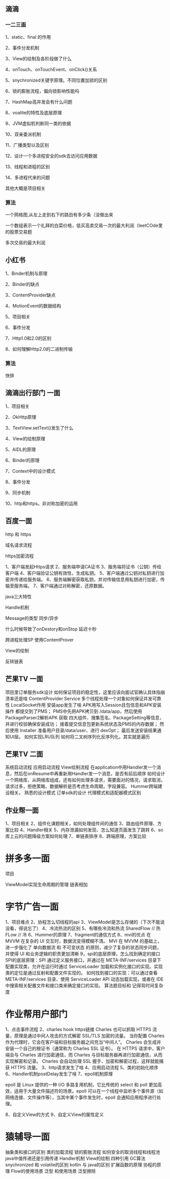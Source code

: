 ## 滴滴
### 一二三面

1、static、final 的作用

2、事件分发机制

3、View的绘制及各阶段做了什么

4、onTouch、onTouchEvent、onClick()关系

5、snychronized关键字原理。不同位置加锁的区别

6、锁的膨胀流程，偏向锁影响性能吗

7、HashMap高并发会有什么问题

8、voalite的特性及底层原理

9、JVM虚拟机判断同一类的依据

10、双亲委派机制

11、广播类型以及区别

12、设计一个多进程安全的sdk去访问应用数据

13、线程和进程的区别

14、多进程代来的问题

其他大概是项目相关

### 算法

一个网格图,从左上走到右下的路劲有多少条（没做出来

一个数组表示一个礼拜的白菜价格，低买高卖交易一次的最大利润（leetCOde里的股票交易题

多次交易的最大利润

## 小红书

1、Binder机制与原理

2、Binder的缺点

3、ContentProvider缺点

4、MotionEvent的数据结构

5、项目相关

6、事件分发

7、Http1.0和2.0的区别

8、如何理解Http2.0的二进制传输


### 算法

快排


## 滴滴出行部门 一面

1、项目相关

2、OkHttp原理

3、TextView.setText()发生了什么

4、View的绘制原理

5、AIDL的原理

6、Binder的原理

7、Context中的设计模式

8、事件分发

9、同步机制

10、http和https。非对称加密的运用

## 百度一面

http 和 https

域名请求流程

https加密流程

1、客户端发起Https请求
2、服务端申请CA证书
3、服务端将证书（公钥）传给客户端
4、客户端验证公钥有效性，生成私钥。
5、客户端通过公钥对私钥进行加密并传递给服务端。
6、服务端解密获取私钥，并对传输信息用私钥进行加密，传输至服务端。
7、客户端通过对称解密，还原数据。

java三大特性

Handle机制

Message的类型 同步/异步

什么时候导致了onDestory和onStop 延迟十秒

跨进程处理SP
使用ContentProver

View的绘制

反转链表

## 芒果TV 一面
项目里订单服务sdk设计
如何保证项目的稳定性，这里应该向面试官确认具体指崩溃率还是啥
ContentProvider
Service
多个线程处理一个对象如何保证并发可靠性
LocalSocket作用
安装app发生了啥
APK用写入Session且包信息和APK安装操作 都提交到了PMS；
PMS中先把APK拷贝到 /data/app，然后使用PackageParser2解析APK 获取 四大组件、搜集签名、PackageSetting等信息，并进行校验确保安装成功；
接着提交信息包更新系统状态及PMS的内存数据；
然后使用 Installer 准备用户目录/data/user、进行 dexOpt；
最后发送安装结果通知UI层。
如何实现LRU队列
如何将二叉树序列化反序列化。其实就是遍历


## 芒果TV 二面

系统启动流程
应用启动流程
View绘制流程
在application中用Handler发一个消息，然后在onResume中再重新用Handler发一个消息，是否有前后顺序
如何设计一个网络库、从网络库组成，还有如何处理多请求，需要面对的情况，请求取消，请求过多，拒绝策略、数据解析是否考虑生命周期，字段兼容。
Hummer跨端建设相关。
熟悉的设计模式
订单sdk的设计
代理模式和适配器模式区别

## 作业帮一面

1、项目相关
2、组件化课题相关，如何处理组件间的通信
3、路由组件原理、方案比较
4、Handler相关
5、内存泄漏如何发现、怎么知道页面发生了跳转
6、so库上云的问题降级方案如何处理
7、单链表排序
8、跨端原理，方案比较

# 拼多多一面

项目

ViewModel实现生命周期的管理
链表相加

# 字节广告一面

1、项目难点
2、协程怎么切线程的api
3、ViewModel是怎么存储的（下次不能说没看，得说忘了）
4、冷流热流的区别
5、有哪些冷流和热流
SharedFlow  // 热
FLow // 冷
6、Hummer的原理
7、fragment的通信方式
8、mvi的优点
在 MVVM 在复杂的 UI 交互时，数据流变得模糊不清。
MVI 在 MVVM 的基础上，进一步强化了 单向数据流 和 不可变状态 的原则，减少了复杂的状态同步问题，并使得 UI 和业务逻辑的职责更加清晰
9，spi的底层原理，怎么找到确定的接口
SPI的底层原理：SPI 通过定义服务接口，并通过在 META-INF/services 目录下配置实现类，允许在运行时通过 ServiceLoader 加载和实例化接口的实现。实现类的定位是通过反射和配置文件实现的。
如何找到接口的实现：可以通过查看 META-INF/services 目录、使用 ServiceLoader API 动态加载实现，或者在 IDE 中搜索相关配置文件和接口类来确定接口的实现。
算法题目标和 记得背时间复杂度

# 作业帮用户部门

1、点击事件流程
2、charles hook https链接
Charles 也可以抓取 HTTPS 流量，原理是通过中间人攻击的方式解密 SSL/TLS 加密的流量。
当你配置 Charles 作为代理时，它会在客户端和目标服务器之间充当“中间人”。
Charles 会生成并安装一个自己的根证书（通常称为 Charles SSL 证书）。
在 HTTPS 请求中，客户端会与 Charles 进行加密通信，而 Charles 与目标服务器再进行加密通信，从而实现解密和记录。
Charles 会自动处理 SSL 握手、加密和解密过程，这样就能捕获 HTTPS 流量。
3、http请求发生了啥
4、应用启动流程
5、类的初始化顺序
6、Handler机制postDelay发生了啥
7、epoll机制原理

epoll 是 Linux 提供的一种 I/O 多路复用机制，它比传统的 select 和 poll 更加高效，适用于大量文件描述符的场景。epoll 可以在一个线程中监听多个事件源（如网络连接、文件操作等），当其中某个事件发生时，epoll 会通知应用程序进行处理。

8、自定义View的方式
9、自定义View的属性定义

# 猿辅导一面

抽象类和接口的区别
类的加载流程
锁的膨胀流程
如何安全的取消线程和线程池
java中值传递还是引用传递
Handler机制
View的绘制
四种引用
GC算法
snychronized 和 volatile的区别
kotlin 与 java的区别
扩展函数的原理
协程的原理
Flow的使用场景
泛型 和使用场景
泛型擦除